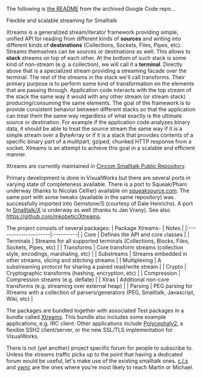 The following is [the README](https://code.google.com/archive/p/xtreams/) from the archived Google Code repo...

Flexible and scalable streaming for Smalltalk

Xtreams is a generalized stream/iterator framework providing simple, unified API for reading from different kinds of **sources** and writing into different kinds of **destinations** (Collections, Sockets, Files, Pipes, etc). Streams themselves can be sources or destinations as well. This allows to **stack** streams on top of each other. At the bottom of such stack is some kind of non-stream (e.g. a collection), we will call it a **terminal**. Directly above that is a specialized stream providing a streaming facade over the terminal. The rest of the streams in the stack we'll call transforms. Their primary purpose is to perform some kind of transformation on the elements that are passing through. Application code interacts with the top stream of the stack the same way it would with any other stream (or stream stack) producing/consuming the same elements. The goal of the framework is to provide consistent behavior between different stacks so that the application can treat them the same way regardless of what exactly is the ultimate source or destination. For example if the application code analyzes binary data, it should be able to treat the source stream the same way if it is a simple stream over a ByteArray or if it is a stack that provides contents of a specific binary part of a mulitpart, gziped, chunked HTTP response from a socket. Xtreams is an attempt to achieve this goal in a scalable and efficient manner.

Xtreams are currently maintained in [Cincom Smalltalk Public Repository](http://www.cincomsmalltalk.com/CincomSmalltalkWiki/PostgreSQL+Access+Page).

Primary development is done in VisualWorks but there are several ports in varying state of completeness available. There is a port to Squeak/Pharo underway (thanks to Nicolas Cellier) available on [squeaksource.com](http://www.squeaksource.com/Xtreams.html). The same port with some tweaks (available in the same repository) was successfully imported into Gemstone/S (courtesy of Dale Henrichs). A port to [Smalltalk/X](https://swing.fit.cvut.cz/jenkins/view/Tests/job/xtreams_reports) is underway as well (thanks to Jan Vrany). See also https://github.com/mkobetic/Xtreams.

The project consists of several packages: | Package Xtreams- | Notes | |:---------------------|:----------| | Core | Defines the API and core classes | | Terminals | Streams for all supported terminals (Collections, Blocks, Files, Sockets, Pipes, etc) | | Transforms | Core transform streams (collection style, encodings, marshaling, etc) | | Substreams | Streams embedded in other streams, slicing and stitching streams | | Multiplexing | A substreaming protocol for sharing a paired read/write stream | | Crypto | Cryptographic transforms (hashing, encryption, etc) | | Compression | Compression streams (e.g. deflate) | | Xtras | Additional non-core transforms (e.g. streaming over external heap) | | Parsing | PEG parsing for Xtreams with a collection of parsers/generators (PEG, Smalltalk, Javascript, Wiki, etc) |

The packages are bundled together with associated Test packages in a bundle called [Xtreams](http://www.cincomsmalltalk.com/publicRepository/Xtreams(Bundle).html). This bundle also includes some example applications, e.g. IRC client. Other applications include [Polycephaly2](http://mlucassmith.tumblr.com/post/7511322455/polycephaly-finds-new-home-in-xtreams-grid), a flexible SSH2 client/server, or the new SSL/TLS implementation for VisualWorks.

There is not (yet another) project specific forum for people to subscribe to. Unless the xtreams traffic picks up to the point that having a dedicated forum would be useful, let's make use of the existing smalltalk ones. [c.l.s](http://groups.google.com/group/comp.lang.smalltalk/topics) and [vwnc](http://n4.nabble.com/VisualWorks-f1402296.html) are the ones where you're most likely to reach Martin or Michael.
